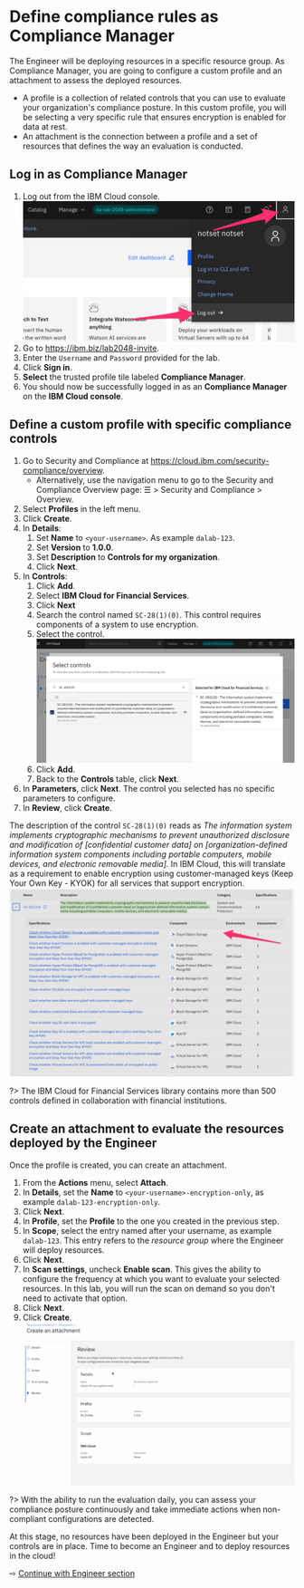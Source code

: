 # Define compliance rules as Compliance Manager

The Engineer will be deploying resources in a specific resource group. As Compliance Manager, you are going to configure a custom profile and an attachment to assess the deployed resources.
   * A profile is a collection of related controls that you can use to evaluate your organization's compliance posture. In this custom profile, you will be selecting a very specific rule that ensures encryption is enabled for data at rest.
   * An attachment is the connection between a profile and a set of resources that defines the way an evaluation is conducted.

## Log in as Compliance Manager

1. Log out from the IBM Cloud console.
  ![](images/25-logout.png ':size=400')
1. Go to https://ibm.biz/lab2048-invite.
1. Enter the `Username` and `Password` provided for the lab.
1. Click **Sign in**.
1. **Select** the trusted profile tile labeled **Compliance Manager**.
1. You should now be successfully logged in as an **Compliance Manager** on the **IBM Cloud console**.

## Define a custom profile with specific compliance controls

1. Go to Security and Compliance at https://cloud.ibm.com/security-compliance/overview.
   * Alternatively, use the navigation menu to go to the Security and Compliance Overview page: ☰ > Security and Compliance > Overview.
1. Select **Profiles** in the left menu.
1. Click **Create**.
1. In **Details**:
   1. Set **Name** to `<your-username>`. As example `dalab-123`.
   1. Set **Version** to **1.0.0**.
   1. Set **Description** to **Controls for my organization**.
   1. Click **Next**.
1. In **Controls**:
   1. Click **Add**.
   1. Select **IBM Cloud for Financial Services**.
   1. Click **Next**
   1. Search the control named `SC-28(1)(0)`. This control requires components of a system to use encryption.
   1. Select the control.
      ![](images/25-select-controls.png ':size=400')
   1. Click **Add**.
   1. Back to the **Controls** table, click **Next**.
1. In **Parameters**, click **Next**. The control you selected has no specific parameters to configure.
1. In **Review**, click **Create**.

The description of the control `SC-28(1)(0)` reads as _The information system implements cryptographic mechanisms to prevent unauthorized disclosure and modification of [confidential customer data] on [organization-defined information system components including portable computers, mobile devices, and electronic removable media]._ In IBM Cloud, this will translate as a requirement to enable encryption using customer-managed keys (Keep Your Own Key - KYOK) for all services that support encryption.
   ![](images/25-control-description.png ':size=600')

?> The IBM Cloud for Financial Services library contains more than 500 controls defined in collaboration with financial institutions.

## Create an attachment to evaluate the resources deployed by the Engineer

Once the profile is created, you can create an attachment.

1. From the **Actions** menu, select **Attach**.
1. In **Details**, set the **Name** to `<your-username>-encryption-only`, as example `dalab-123-encryption-only`.
1. Click **Next**.
1. In **Profile**, set the **Profile** to the one you created in the previous step.
1. In **Scope**, select the entry named after your username, as example `dalab-123`. This entry refers to the _resource group_ where the Engineer will deploy resources.
1. Click **Next**.
1. In **Scan settings**, uncheck **Enable scan**. This gives the ability to configure the frequency at which you want to evaluate your selected resources. In this lab, you will run the scan on demand so you don't need to activate that option.
1. Click **Next**.
1. Click **Create**.
   ![](images/25-create-attachment.png ':size=600')

?> With the ability to run the evaluation daily, you can assess your compliance posture continuously and take immediate actions when non-compliant configurations are detected.

At this stage, no resources have been deployed in the Engineer but your controls are in place. Time to become an Engineer and to deploy resources in the cloud!

⇨ [Continue with Engineer section](30-engineer.md)
